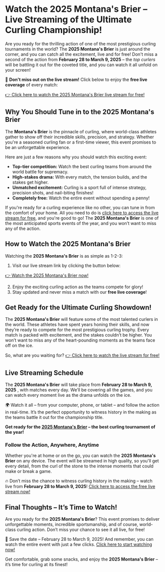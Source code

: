 # Watch the 2025 Montana's Brier – Live Streaming of the Ultimate Curling Championship!

Are you ready for the thrilling action of one of the most prestigious curling tournaments in the world? The **2025 Montana's Brier** is just around the corner, and you can catch all the excitement, live and for free! Don't miss a second of the action from **February 28 to March 9, 2025** – the _top curlers_ will be battling it out for the coveted title, and you can watch it all unfold on your screen!

🌟 **Don't miss out on the live stream!** Click below to enjoy the **free live coverage** of every match:

[👉 Click here to watch the 2025 Montana's Brier live stream for free!](https://tinyurl.com/livestreamfreeo?st=2025montanasbrier&si=gh)

## Why You Should Tune in to the 2025 Montana's Brier

The **Montana's Brier** is the pinnacle of curling, where world-class athletes gather to show off their incredible skills, precision, and strategy. Whether you're a seasoned curling fan or a first-time viewer, this event promises to be an unforgettable experience.

Here are just a few reasons why you should watch this exciting event:

- **Top-tier competition:** Watch the best curling teams from around the world battle for supremacy.
- **High-stakes drama:** With every match, the tension builds, and the stakes get higher.
- **Unmatched excitement:** Curling is a sport full of intense strategy, precision shots, and nail-biting finishes!
- **Completely free:** Watch the entire event without spending a penny!

If you're ready for a curling experience like no other, you can tune in from the comfort of your home. All you need to do is [click here to access the live stream for free](https://tinyurl.com/livestreamfreeo?st=2025montanasbrier&si=gh), and you're good to go! The **2025 Montana's Brier** is one of the most anticipated sports events of the year, and you won’t want to miss any of the action.

## How to Watch the 2025 Montana's Brier

Watching the **2025 Montana's Brier** is as simple as 1-2-3:

1. Visit our live stream link by clicking the button below:

[👉 Watch the 2025 Montana's Brier now!](https://tinyurl.com/livestreamfreeo?st=2025montanasbrier&si=gh)

2. Enjoy the exciting curling action as the teams compete for glory!
3. Stay updated and never miss a match with our **free live coverage**!

## Get Ready for the Ultimate Curling Showdown!

The **2025 Montana's Brier** will feature some of the most talented curlers in the world. These athletes have spent years honing their skills, and now they’re ready to compete for the most prestigious curling trophy. Every match is packed with excitement, and the stakes couldn’t be higher. You won’t want to miss any of the heart-pounding moments as the teams face off on the ice.

So, what are you waiting for? [👉 Click here to watch the live stream for free!](https://tinyurl.com/livestreamfreeo?st=2025montanasbrier&si=gh)

## Live Streaming Schedule

The **2025 Montana's Brier** will take place from **February 28 to March 9, 2025** , with matches every day. We’ll be covering all the games, and you can watch every moment live as the drama unfolds on the ice.

🌍 Watch it all – from your computer, phone, or tablet – and follow the action in real-time. It’s the perfect opportunity to witness history in the making as the teams battle it out for the championship title.

**Get ready for the [2025 Montana's Brier](https://tinyurl.com/livestreamfreeo?st=2025montanasbrier&si=gh) – the best curling tournament of the year!**

### Follow the Action, Anywhere, Anytime

Whether you're at home or on the go, you can watch the **2025 Montana's Brier** on any device. The event will be streamed in high quality, so you'll get every detail, from the curl of the stone to the intense moments that could make or break a game.

🔥 Don’t miss the chance to witness curling history in the making – watch live from **February 28 to March 9, 2025**! [Click here to access the free live stream now!](https://tinyurl.com/livestreamfreeo?st=2025montanasbrier&si=gh)

## Final Thoughts – It’s Time to Watch!

Are you ready for the **2025 Montana's Brier**? This event promises to deliver unforgettable moments, incredible sportsmanship, and of course, world-class curling action. Don’t miss your chance to see it all live, for free!

📅 Save the date – February 28 to March 9, 2025! And remember, you can watch the entire event with just a few clicks. [Click here to start watching now!](https://tinyurl.com/livestreamfreeo?st=2025montanasbrier&si=gh)

Get comfortable, grab some snacks, and enjoy the **2025 Montana's Brier** – it’s time for curling at its finest!
